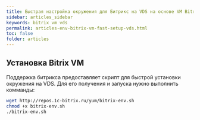 ```yaml
---
title: Быстрая настройка окружения для Битрикс на VDS на основе VM Bitrix | Статьи Рабочее окружение
sidebar: articles_sidebar
keywords: bitrix vm vds
permalink: articles-env-bitrix-vm-fast-setup-vds.html
toc: false
folder: articles
---
```


## Установка Bitrix VM

Поддержка битрикса предоставляет скрипт для быстрой установки окружения на VDS. 
Для его получения и запуска нужно выполнить комманды:

```sh
wget http://repos.1c-bitrix.ru/yum/bitrix-env.sh
chmod +x bitrix-env.sh
./bitrix-env.sh 
```
